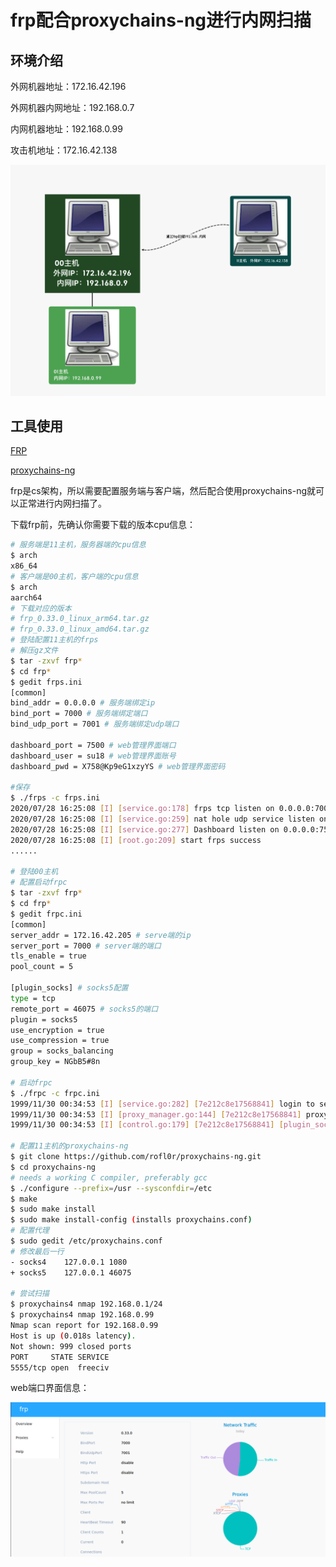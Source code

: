 # frp配合proxychains-ng进行内网扫描

## 环境介绍

外网机器地址：172.16.42.196

外网机器内网地址：192.168.0.7

内网机器地址：192.168.0.99

攻击机地址：172.16.42.138

![image-20200728162852206](./img/00.png)

## 工具使用

[FRP](https://github.com/fatedier/frp/releases)

[proxychains-ng](https://github.com/rofl0r/proxychains-ng)

frp是cs架构，所以需要配置服务端与客户端，然后配合使用proxychains-ng就可以正常进行内网扫描了。

下载frp前，先确认你需要下载的版本cpu信息：

```bash
# 服务端是11主机，服务器端的cpu信息
$ arch
x86_64
# 客户端是00主机，客户端的cpu信息
$ arch
aarch64
# 下载对应的版本
# frp_0.33.0_linux_arm64.tar.gz
# frp_0.33.0_linux_amd64.tar.gz
# 登陆配置11主机的frps
# 解压gz文件
$ tar -zxvf frp*
$ cd frp*
$ gedit frps.ini
[common]
bind_addr = 0.0.0.0 # 服务端绑定ip
bind_port = 7000 # 服务端绑定端口
bind_udp_port = 7001 # 服务端绑定udp端口

dashboard_port = 7500 # web管理界面端口
dashboard_user = su18 # web管理界面账号
dashboard_pwd = X758@Kp9eG1xzyYS # web管理界面密码

#保存
$ ./frps -c frps.ini 
2020/07/28 16:25:08 [I] [service.go:178] frps tcp listen on 0.0.0.0:7000
2020/07/28 16:25:08 [I] [service.go:259] nat hole udp service listen on 0.0.0.0:7001
2020/07/28 16:25:08 [I] [service.go:277] Dashboard listen on 0.0.0.0:7500
2020/07/28 16:25:08 [I] [root.go:209] start frps success
......

# 登陆00主机
# 配置启动frpc
$ tar -zxvf frp*
$ cd frp*
$ gedit frpc.ini
[common]
server_addr = 172.16.42.205 # serve端的ip
server_port = 7000 # server端的端口
tls_enable = true
pool_count = 5

[plugin_socks] # socks5配置
type = tcp
remote_port = 46075 # socks5的端口
plugin = socks5
use_encryption = true
use_compression = true
group = socks_balancing
group_key = NGbB5#8n

# 启动frpc
$ ./frpc -c frpc.ini
1999/11/30 00:34:53 [I] [service.go:282] [7e212c8e17568841] login to server success, get run id [7e212c8e17568841], server udp port [7001]
1999/11/30 00:34:53 [I] [proxy_manager.go:144] [7e212c8e17568841] proxy added: [plugin_socks]
1999/11/30 00:34:53 [I] [control.go:179] [7e212c8e17568841] [plugin_socks] start proxy success

# 配置11主机的proxychains-ng
$ git clone https://github.com/rofl0r/proxychains-ng.git
$ cd proxychains-ng
# needs a working C compiler, preferably gcc
$ ./configure --prefix=/usr --sysconfdir=/etc
$ make
$ sudo make install
$ sudo make install-config (installs proxychains.conf)
# 配置代理
$ sudo gedit /etc/proxychains.conf
# 修改最后一行
- socks4 	127.0.0.1 1080
+ socks5 	127.0.0.1 46075

# 尝试扫描
$ proxychains4 nmap 192.168.0.1/24
$ proxychains4 nmap 192.168.0.99
Nmap scan report for 192.168.0.99
Host is up (0.018s latency).
Not shown: 999 closed ports
PORT     STATE SERVICE
5555/tcp open  freeciv

```

web端口界面信息：

![image-20200728164338640](./img/01.png)